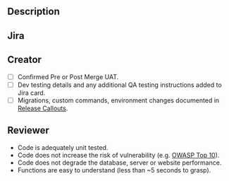 ## Description


## Jira


## Creator
- [ ] Confirmed Pre or Post Merge UAT.
- [ ] Dev testing details and any additional QA testing instructions added to Jira card.
- [ ] Migrations, custom commands, environment changes documented in [Release Callouts](https://nutrislice-squad.monday.com/boards/3972083388).

## Reviewer
- Code is adequately unit tested.
- Code does not increase the risk of vulnerability (e.g. [OWASP Top 10](https://owasp.org/Top10)).
- Code does not degrade the database, server or website performance.
- Functions are easy to understand (less than ~5 seconds to grasp).
